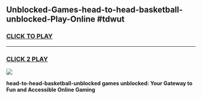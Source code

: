 
## Unblocked-Games-head-to-head-basketball-unblocked-Play-Online #tdwut
<h3>
<a href="https://news.freeplayer.one?title=head-to-head-basketball-unblocked&ref=3">CLICK TO PLAY</a></h3>
<hr>

<h3>
<a href="https://news.freeplayer.one?title=head-to-head-basketball-unblocked&ref=3">CLICK 2 PLAY</a>
  
</h3>

<a href="https://news.freeplayer.one?title=head-to-head-basketball-unblocked&ref=3"><img src="https://clearcache.store/games.png"></a>


**head-to-head-basketball-unblocked games unblocked: Your Gateway to Fun and Accessible Online Gaming**
